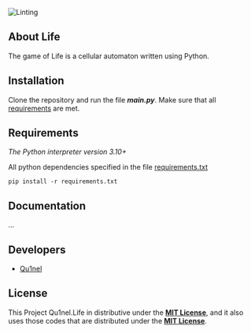 ![Linting](https://img.shields.io/github/actions/workflow/status/Qu1nel/Life/pylint_mypy.yml?label=Linting&logo=github)


## About Life

The game of Life is a cellular automaton written using Python.


## Installation

Clone the repository and run the file ***main.py***.
Make sure that all [requirements](#requirements) are met.


## Requirements

_The Python interpreter version 3.10+_

All python dependencies specified in the file [requirements.txt](./requirements.txt)

    pip install -r requirements.txt


## Documentation

...


## Developers

- [Qu1nel](https://github.com/Qu1nel)


License
---
This Project Qu1nel.Life in distributive under the __[MIT License](./LICENSE)__, and it also uses those codes that are distributed under the __[MIT License](./LICENSE)__.
